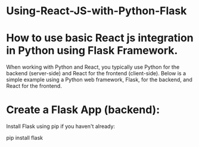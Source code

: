 # Using-React-JS-with-Python-Flask

# How to use basic React js integration in Python using Flask Framework.

When working with Python and React, you typically use Python for the backend (server-side) and React for the frontend (client-side). 
Below is a simple example using a Python web framework, Flask, for the backend, and React for the frontend.

# Create a Flask App (backend):
Install Flask using pip if you haven't already:

pip install flask

